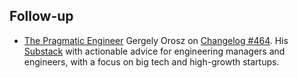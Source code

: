 ## Follow-up

 - [The Pragmatic Engineer](https://blog.pragmaticengineer.com/)
   Gergely Orosz on [Changelog #464](https://changelog.com/podcast/464). His [Substack](https://newsletter.pragmaticengineer.com) with actionable advice for engineering managers and engineers, with a focus on big tech and high-growth startups.

<!--stackedit_data:
eyJoaXN0b3J5IjpbLTIwMzcxMjM0NTldfQ==
-->